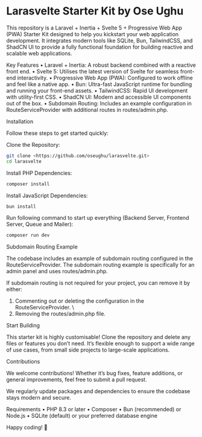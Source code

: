 # Larasvelte Starter Kit by Ose Ughu

This repository is a Laravel + Inertia + Svelte 5 + Progressive Web App (PWA) Starter Kit designed to help you kickstart your web application development. It integrates modern tools like SQLite, Bun, TailwindCSS, and ShadCN UI to provide a fully functional foundation for building reactive and scalable web applications.

Key Features
• Laravel + Inertia: A robust backend combined with a reactive front end.
• Svelte 5: Utilises the latest version of Svelte for seamless front-end interactivity.
• Progressive Web App (PWA): Configured to work offline and feel like a native app.
• Bun: Ultra-fast JavaScript runtime for bundling and running your front-end assets.
• TailwindCSS: Rapid UI development with utility-first CSS.
• ShadCN UI: Modern and accessible UI components out of the box.
• Subdomain Routing: Includes an example configuration in RouteServiceProvider with additional routes in routes/admin.php.

Installation

Follow these steps to get started quickly:

Clone the Repository:

```bash
git clone <https://github.com/oseughu/larasvelte.git>
cd larasvelte
```

Install PHP Dependencies:

```bash
composer install
```

Install JavaScript Dependencies:

```bash
bun install
```

Run following command to start up everything (Backend Server, Frontend Server, Queue and Mailer):

```bash
composer run dev
```

Subdomain Routing Example

The codebase includes an example of subdomain routing configured in the RouteServiceProvider. The subdomain routing example is specifically for an admin panel and uses routes/admin.php.

If subdomain routing is not required for your project, you can remove it by either:

1. Commenting out or deleting the configuration in the RouteServiceProvider. \
2. Removing the routes/admin.php file.

Start Building

This starter kit is highly customisable! Clone the repository and delete any files or features you don’t need. It’s flexible enough to support a wide range of use cases, from small side projects to large-scale applications.

Contributions

We welcome contributions! Whether it’s bug fixes, feature additions, or general improvements, feel free to submit a pull request.

We regularly update packages and dependencies to ensure the codebase stays modern and secure.

Requirements
• PHP 8.3 or later
• Composer
• Bun (recommended) or Node.js
• SQLite (default) or your preferred database engine

Happy coding! 🚀
